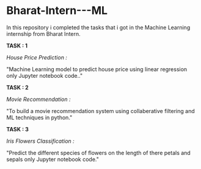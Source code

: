 # Bharat-Intern---ML

In this repository i completed the tasks that i got in the Machine Learning internship from Bharat Intern.

**TASK : 1**

*House Price Prediction :*

"Machine Learning model to predict house price using linear regression only Jupyter notebook code.."


**TASK : 2** 

*Movie Recommendation :*

"To build a movie recommendation system using collaberative filtering and ML techniques in python."

**TASK : 3**

*Iris Flowers Classification :*

"Predict the different species of flowers on the length of there petals and sepals only Jupyter notebook code."









